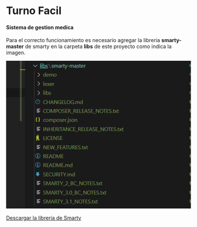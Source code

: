 # Turno Facil

#### Sistema de gestion medíca

Para el correcto funcionamiento es necesario agregar la libreria **smarty-master** de smarty en la carpeta **libs** de este proyecto como indica la imagen.

![descomprimir el archivo zip de smarty bajo la ruta libs/smarty-master](https://raw.githubusercontent.com/FrancoLguerra/turnoFacil/modificar-turno/assets/smarty-master.png)

[Descargar la libreria de Smarty](https://www.smarty.net/download)


